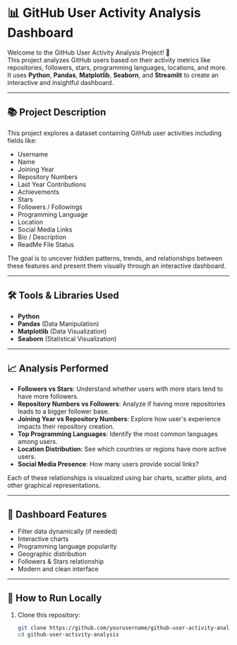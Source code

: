 # 📊 GitHub User Activity Analysis Dashboard

Welcome to the GitHub User Activity Analysis Project! 🚀  
This project analyzes GitHub users based on their activity metrics like repositories, followers, stars, programming languages, locations, and more.  
It uses **Python**, **Pandas**, **Matplotlib**, **Seaborn**, and **Streamlit** to create an interactive and insightful dashboard.

---

## 📚 Project Description

This project explores a dataset containing GitHub user activities including fields like:

- Username
- Name
- Joining Year
- Repository Numbers
- Last Year Contributions
- Achievements
- Stars
- Followers / Followings
- Programming Language
- Location
- Social Media Links
- Bio / Description
- ReadMe File Status

The goal is to uncover hidden patterns, trends, and relationships between these features and present them visually through an interactive dashboard.

---

## 🛠️ Tools & Libraries Used

- **Python**
- **Pandas** (Data Manipulation)
- **Matplotlib** (Data Visualization)
- **Seaborn** (Statistical Visualization)

---

## 📈 Analysis Performed

- **Followers vs Stars**: Understand whether users with more stars tend to have more followers.
- **Repository Numbers vs Followers**: Analyze if having more repositories leads to a bigger follower base.
- **Joining Year vs Repository Numbers**: Explore how user's experience impacts their repository creation.
- **Top Programming Languages**: Identify the most common languages among users.
- **Location Distribution**: See which countries or regions have more active users.
- **Social Media Presence**: How many users provide social links?

Each of these relationships is visualized using bar charts, scatter plots, and other graphical representations.

---

## 🎨 Dashboard Features

- Filter data dynamically (if needed)
- Interactive charts
- Programming language popularity
- Geographic distribution
- Followers & Stars relationship
- Modern and clean interface

---

## 🚀 How to Run Locally

1. Clone this repository:
   ```bash
   git clone https://github.com/yourusername/github-user-activity-analysis.git
   cd github-user-activity-analysis
